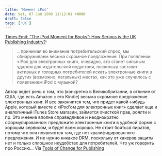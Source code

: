 ```yaml
---
title: 'Момент iPod'
date: Sat, 07 Jun 2008 11:12:01 +0000
draft: false
tags: ['UK']
---
```


[Times Emit: “The iPod Moment for Books”: How Serious is the UK Publishing Industry?](http://aptstudio.com/timesemit/2008/06/06/the-ipod-moment-for-books-how-serious-is-the-uk-publishing-industry/):

> ...принимая во внимание потребительский спрос, мы обнаруживаем весьма скромное предложение. При появлении «iPod для электронных книг», очевидно, это станет сильным ударом для издательской индустрии, поскольку заставит активных и голодных потребителей искать электронные книги в других (возможно, легальных) местах, как это уже случилось с появлением iPod с музыкой?

Автор ведет речь о том, что (конкретно в Великобритании, в отличие от США, где есть Amazon c его Kindle) весьма скромное предложение электронных книг. И все закончится тем, что придет какой-нибудь Apple, который вместе с «iPod'ом для электронных книг» сделает еще и аналогичный iTunes Store магазин, займется очисткой прав, роялти и пр. Это мнение вполне справедливое и неоднократно сформулированное: предложите электронные книги в удобной форме с хорошим сервисом, и будет всем хорошо. Не стоит бояться пиратов, потому что они появляются там, где нет квалифицированного предложения. И не нужно никакое DRM, поскольку от хакеров защиты нет и только сплошное неудобство для потребителей. Что уж говорить про Россию... Via [Tools of Change for Publishing](http://toc.oreilly.com/2008/06/publishing-industry-not-prepar.html)
